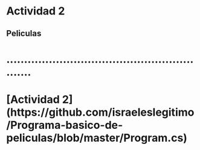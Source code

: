 # Actividad 2

## Peliculas
<h1>............................................................<h1>
[Actividad 2](https://github.com/israeleslegitimo/Programa-basico-de-peliculas/blob/master/Program.cs)
